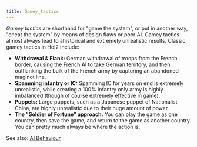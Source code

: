 ```yaml
---
title: Gamey_tactics
---
```



*Gamey tactics* are shorthand for "game the system", or put in another
way, "cheat the system" by means of design flaws or poor AI. Gamey
tactics almost always lead to ahistorical and extremely unrealistic
results. Classic gamey tactics in HoI2 include:

-   **Withdrawal & Flank:** German withdrawal of troops from the French
    border, causing the French AI to take German territory, and then
    outflanking the bulk of the French army by capturing an abandoned
    maginot line.
-   **Spamming infantry or IC:** Spamming IC for years on end is
    extremely unrealistic, while creating a 100% infantry only army is
    highly imbalanced (though of course extremely effective in game).
-   **Puppets:** Large puppets, such as a Japanese puppet of Nationalist
    China, are highly unrealistic due to their huge amount of power.
-   **The "Soldier of Fortune" approach:** You can play the game as one
    country, then save the game, and return to the game as another
    country. You can pretty much always be where the action is.

See also: [AI Behaviour‎](/wiki/AI_Behaviour "AI Behaviour")
